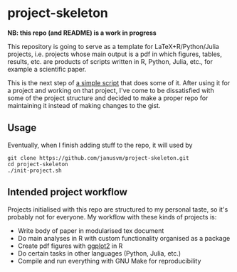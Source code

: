 # project-skeleton
**NB: this repo (and README) is a work in progress**

This repository is going to serve as a template for LaTeX+R/Python/Julia projects, i.e. projects whose main output is a pdf in which figures, tables, results, etc. are products of scripts written in R, Python, Julia, etc., for example a scientific paper.

This is the next step of [a simple script](https://gist.github.com/janusvm/b48a54353952dc65d153679dedf307c2) that does some of it.
After using it for a project and working on that project, I've come to be dissatisfied with some of the project structure and decided to make a proper repo for maintaining it instead of making changes to the gist.

## Usage
Eventually, when I finish adding stuff to the repo, it will used by

```
git clone https://github.com/janusvm/project-skeleton.git
cd project-skeleton
./init-project.sh
```

## Intended project workflow
Projects initialised with this repo are structured to my personal taste, so it's probably not for everyone.
My workflow with these kinds of projects is:

- Write body of paper in modularised tex document
- Do main analyses in R with custom functionality organised as a package
- Create pdf figures with [ggplot2](https://github.com/tidyverse/ggplot2) in R
- Do certain tasks in other languages (Python, Julia, etc.)
- Compile and run everything with GNU Make for reproducibility

